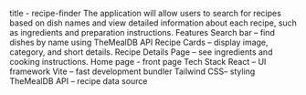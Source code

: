 title - recipe-finder
The application will allow users to search for recipes based on dish names and view detailed information about each recipe,
          such as ingredients and preparation instructions.
Features 
    Search bar – find dishes by name using TheMealDB API
    Recipe Cards – display image, category, and short details.
    Recipe Details Page – see ingredients and cooking instructions.
    Home page - front page
Tech Stack
           React – UI framework
          Vite – fast development bundler
          Tailwind CSS– styling
          TheMealDB API – recipe data source


